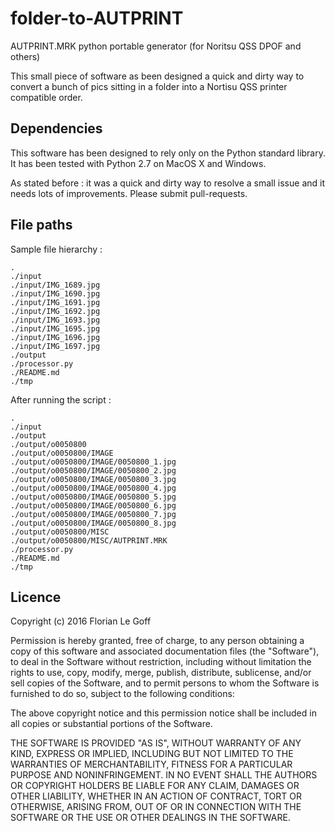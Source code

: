 # folder-to-AUTPRINT

AUTPRINT.MRK python portable generator (for Noritsu QSS DPOF and others)

This small piece of software as been designed a quick and dirty
way to convert a bunch of pics sitting in a folder into a Nortisu QSS
printer compatible order.

## Dependencies

This software has been designed to rely only on the Python standard
library. It has been tested with Python 2.7 on MacOS X and Windows.

As stated before : it was a quick and dirty way to resolve a small
issue and it needs lots of improvements. Please submit pull-requests.

## File paths

Sample file hierarchy :

```
.
./input
./input/IMG_1689.jpg
./input/IMG_1690.jpg
./input/IMG_1691.jpg
./input/IMG_1692.jpg
./input/IMG_1693.jpg
./input/IMG_1695.jpg
./input/IMG_1696.jpg
./input/IMG_1697.jpg
./output
./processor.py
./README.md
./tmp
```

After running the script :

```
.
./input
./output
./output/o0050800
./output/o0050800/IMAGE
./output/o0050800/IMAGE/0050800_1.jpg
./output/o0050800/IMAGE/0050800_2.jpg
./output/o0050800/IMAGE/0050800_3.jpg
./output/o0050800/IMAGE/0050800_4.jpg
./output/o0050800/IMAGE/0050800_5.jpg
./output/o0050800/IMAGE/0050800_6.jpg
./output/o0050800/IMAGE/0050800_7.jpg
./output/o0050800/IMAGE/0050800_8.jpg
./output/o0050800/MISC
./output/o0050800/MISC/AUTPRINT.MRK
./processor.py
./README.md
./tmp
```

## Licence

Copyright (c) 2016 Florian Le Goff

Permission is hereby granted, free of charge, to any person obtaining a copy of this software and associated documentation files (the "Software"), to deal in the Software without restriction, including without limitation the rights to use, copy, modify, merge, publish, distribute, sublicense, and/or sell copies of the Software, and to permit persons to whom the Software is furnished to do so, subject to the following conditions:

The above copyright notice and this permission notice shall be included in all copies or substantial portions of the Software.

THE SOFTWARE IS PROVIDED "AS IS", WITHOUT WARRANTY OF ANY KIND, EXPRESS OR IMPLIED, INCLUDING BUT NOT LIMITED TO THE WARRANTIES OF MERCHANTABILITY, FITNESS FOR A PARTICULAR PURPOSE AND NONINFRINGEMENT. IN NO EVENT SHALL THE AUTHORS OR COPYRIGHT HOLDERS BE LIABLE FOR ANY CLAIM, DAMAGES OR OTHER LIABILITY, WHETHER IN AN ACTION OF CONTRACT, TORT OR OTHERWISE, ARISING FROM, OUT OF OR IN CONNECTION WITH THE SOFTWARE OR THE USE OR OTHER DEALINGS IN THE SOFTWARE.
